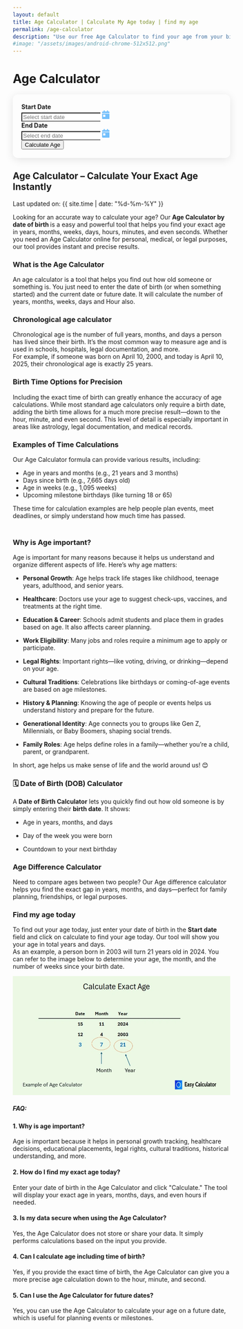 ```yaml
---
layout: default
title: Age Calculator | Calculate My Age today | find my age
permalink: /age-calculator
description: "Use our free Age Calculator to find your age from your birth date or see the age difference in days. It's quick and easy to find your age today!"
#image: "/assets/images/android-chrome-512x512.png"
---
```

<link rel="stylesheet" href="https://cdn.jsdelivr.net/npm/flatpickr/dist/flatpickr.min.css">
 <style>
    #results { display: none; transition: all 0.4s ease-in-out; }
    #results.show { display: block; opacity: 1; transform: translateY(0); }
    #results h3 { font-weight: bold; margin-bottom: 15px; }
    #results .list-group-item { font-size: 1rem; background: #fff; border: none; margin-bottom: 8px; padding: 15px 20px; box-shadow: 0 2px 10px rgba(0, 0, 0, 0.1); border-radius: 12px; }
    .card { padding: 20px; box-shadow: 0 4px 20px rgba(0, 0, 0, 0.1); border-radius: 12px; }
    .input-group .form-control { border-right: none; }
    .input-group .input-group-text { background: #fff; border-left: none; }
  </style>
<div class="container mt-5">
<div class="container mt-5">
    <h1 class="text-center mb-4">Age Calculator</h1>
    <div class="card">
      <form id="ageForm">
        <div class="row mb-4 gap-4">
          <div class="col-md-5 mx-auto">
            <label for="startDate" class="form-label"><strong>Start Date</strong></label>
            <div class="input-group">
              <input type="text" id="startDate" class="form-control flatpickr" placeholder="Select start date" required>
              <span class="input-group-text bg-light"><svg xmlns="http://www.w3.org/2000/svg" height="20" width="17.5" viewBox="0 0 448 512"><path fill="#74C0FC" d="M128 0c17.7 0 32 14.3 32 32l0 32 128 0 0-32c0-17.7 14.3-32 32-32s32 14.3 32 32l0 32 48 0c26.5 0 48 21.5 48 48l0 48L0 160l0-48C0 85.5 21.5 64 48 64l48 0 0-32c0-17.7 14.3-32 32-32zM0 192l448 0 0 272c0 26.5-21.5 48-48 48L48 512c-26.5 0-48-21.5-48-48L0 192zm80 64c-8.8 0-16 7.2-16 16l0 96c0 8.8 7.2 16 16 16l96 0c8.8 0 16-7.2 16-16l0-96c0-8.8-7.2-16-16-16l-96 0z" /></svg></span>
            </div>
          </div>
          <div class="col-md-5 mx-auto">
            <label for="endDate" class="form-label"><strong>End Date</strong></label>
            <div class="input-group">
              <input type="text" id="endDate" class="form-control flatpickr" placeholder="Select end date" required>
              <span class="input-group-text bg-light"><svg xmlns="http://www.w3.org/2000/svg" height="20" width="17.5" viewBox="0 0 448 512"><path fill="#74C0FC" d="M128 0c17.7 0 32 14.3 32 32l0 32 128 0 0-32c0-17.7 14.3-32 32-32s32 14.3 32 32l0 32 48 0c26.5 0 48 21.5 48 48l0 48L0 160l0-48C0 85.5 21.5 64 48 64l48 0 0-32c0-17.7 14.3-32 32-32zM0 192l448 0 0 272c0 26.5-21.5 48-48 48L48 512c-26.5 0-48-21.5-48-48L0 192zm80 64c-8.8 0-16 7.2-16 16l0 96c0 8.8 7.2 16 16 16l96 0c8.8 0 16-7.2 16-16l0-96c0-8.8-7.2-16-16-16l-96 0z" /></svg></span>
            </div>
          </div>
        </div>
        <div class="text-center">
          <button type="button" id="calculateBtn" class="btn btn-primary">Calculate Age</button>
        </div>
      </form>

<div class="mt-4" id="results">
        <h3 class="text-center">Your Age Results</h3>
        <ul class="list-group">
          <li class="list-group-item" id="result1"></li>
          <li class="list-group-item" id="result2"></li>
          <li class="list-group-item" id="result3"></li>
          <li class="list-group-item" id="result4"></li>
          <li class="list-group-item" id="result5"></li>
          <li class="list-group-item" id="result6"></li>
        </ul>
      </div>
    </div>
  </div>


    
<!-- Article -->
<h2 class="pt-5">Age Calculator – Calculate Your Exact Age Instantly</h2>
<p>  Last updated on: {{ site.time | date: "%d-%m-%Y" }}</p>

<p>Looking for an accurate way to calculate your age? Our <strong>Age Calculator by date of birth </strong>is a easy and powerful tool that helps you find your exact age in years, months, weeks, days, hours, minutes, and even seconds. Whether you need an Age Calculator online for personal, medical, or legal purposes, our tool provides instant and precise results.</p>




<h3><strong>What is the Age Calculator</strong></h3>
<p>An age calculator is a tool that helps you find out how old someone or something is. You just need to enter the date of birth (or when something started) and the current date or future date. It will calculate the number of years, months, weeks, days and Hour also.</p>

<h3>Chronological age calculator</h3>
<p>Chronological age is the number of full years, months, and days a person has lived since their birth. It’s the most common way to measure age and is used in schools, hospitals, legal documentation, and more.<br> For example, if someone was born on April 10, 2000, and today is April 10, 2025, their chronological age is exactly 25 years.</p>
<h3>Birth Time Options for Precision</h3>
<p>Including the exact time of birth can greatly enhance the accuracy of age calculations. While most standard age calculators only require a birth date, adding the birth time allows for a much more precise result—down to the hour, minute, and even second. This level of detail is especially important in areas like astrology, legal documentation, and medical records.</p>
<h3>Examples of Time Calculations </h3>
<p>Our Age Calculator formula can provide various results, including:<br> 
<ul><li>Age in years and months (e.g., 21 years and 3 months)</li>
<li>Days since birth (e.g., 7,665 days old)</li>
<li>Age in weeks (e.g., 1,095 weeks)</li>
<li>Upcoming milestone birthdays (like turning 18 or 65)</li></ul>
These time for calculation examples are help people plan events, meet deadlines, or simply understand how much time has passed.</p>

<h3><br />Why is Age important?</h3>
<p>Age is important for many reasons because it helps us understand and organize different aspects of life. Here&rsquo;s why age matters:</p>
<ul>
<li><p><strong>Personal Growth</strong>: Age helps track life stages like childhood, teenage years, adulthood, and senior years.</p></li>
<li><p><strong>Healthcare</strong>: Doctors use your age to suggest check-ups, vaccines, and treatments at the right time.</p></li>
<li><p><strong>Education &amp; Career</strong>: Schools admit students and place them in grades based on age. It also affects career planning.</p></li>
<li><p><strong>Work Eligibility</strong>: Many jobs and roles require a minimum age to apply or participate.</p></li>
<li><p><strong>Legal Rights</strong>: Important rights&mdash;like voting, driving, or drinking&mdash;depend on your age.</p></li>
<li><p><strong>Cultural Traditions</strong>: Celebrations like birthdays or coming-of-age events are based on age milestones.</p></li>
<li><p><strong>History &amp; Planning</strong>: Knowing the age of people or events helps us understand history and prepare for the future.</p></li>
<li><p><strong>Generational Identity</strong>: Age connects you to groups like Gen Z, Millennials, or Baby Boomers, shaping social trends.</p></li>
<li><p><strong>Family Roles</strong>: Age helps define roles in a family&mdash;whether you&rsquo;re a child, parent, or grandparent.</p></li>
</ul>
<p>In short, age helps us make sense of life and the world around us! 😊</p>
<h3>🗓️ Date of Birth (DOB) Calculator</h3>
<p>A <strong >Date of Birth Calculator</strong> lets you quickly find out how old someone is by simply entering their <strong>birth date</strong>. It shows:</p>
<ul>
<li><p>Age in years, months, and days</p></li>
<li><p>Day of the week you were born</p></li>
<li><p>Countdown to your next birthday</p></li>
</ul>
<h3>Age Difference Calculator</h3>
<p>Need to compare ages between two people? Our Age difference calculator helps you find the exact gap in years, months, and days—perfect for family planning, friendships, or legal purposes.</p>
<h3>Find my age today</h3><p>To find out your age today, just enter your date of birth in the <strong>Start date </strong> field and click on calculate to find your age today. Our tool will show you your age in total years and days. <br> As an example, a person born in 2003 will turn 21 years old in 2024. You can refer to the image below to determine your age, the month, and the number of weeks since your birth date.</p>
<img class="img-fluid" alt="Age Calculator, how to find my age and date of birth calculation" src="/assets/images/age-calculator.webp" fetchpriority="high" loading="auto" style="object-fit: contain;">

<h5 class="pt-4">FAQ:</h5>
<h4>1. Why is age important?</h4>
<p>Age is important because it helps in personal growth tracking, healthcare decisions, educational placements, legal rights, cultural traditions, historical understanding, and more.</p>
<h4 >2. How do I find my exact age today?</h4>
<p>Enter your date of birth in the Age Calculator and click "Calculate." The tool will display your exact age in years, months, days, and even hours if needed.</p>
<h4>3. Is my data secure when using the Age Calculator?</h4>
<p>Yes, the Age Calculator does not store or share your data. It simply performs calculations based on the input you provide.</p>
<h4>4. Can I calculate age including time of birth?</h4>
<p>Yes, if you provide the exact time of birth, the Age Calculator can give you a more precise age calculation down to the hour, minute, and second.</p>
<h4>5. Can I use the Age Calculator for future dates?</h4>
<p>Yes, you can use the Age Calculator to calculate your age on a future date, which is useful for planning events or milestones.</p>

</div>

<script src="{{ '/assets/js/age-calculator.js' | relative_url }}"></script>
<script src="https://cdn.jsdelivr.net/npm/flatpickr"></script>
    